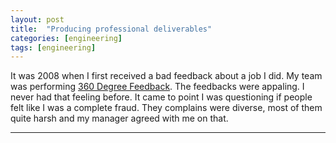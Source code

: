 ```yaml
---
layout: post
title:  "Producing professional deliverables"
categories: [engineering]
tags: [engineering]
---
```

It was 2008 when I first received a bad feedback about a job I did. My team was performing
[360 Degree Feedback](https://en.wikipedia.org/wiki/360-degree_feedback). The feedbacks were appaling. I never had that feeling before. It came to point I was questioning if people felt like I was a complete fraud. They complains were diverse, most of them quite
harsh and my manager agreed with me on that.

---